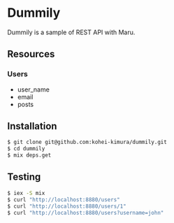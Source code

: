 # Dummily

Dummily is a sample of REST API with Maru.

## Resources
### Users
- user_name
- email
- posts

## Installation

```sh
$ git clone git@github.com:kohei-kimura/dummily.git
$ cd dummily
$ mix deps.get
```

## Testing

```sh
$ iex -S mix
$ curl "http://localhost:8880/users"
$ curl "http://localhost:8880/users/1"
$ curl "http://localhost:8880/users?username=john"
```